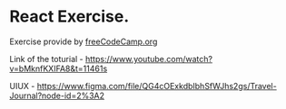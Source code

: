 # React Exercise.

Exercise provide by [freeCodeCamp.org](https://www.youtube.com/channel/UC8butISFwT-Wl7EV0hUK0BQ)

Link of the toturial - https://www.youtube.com/watch?v=bMknfKXIFA8&t=11461s

UIUX - https://www.figma.com/file/QG4cOExkdbIbhSfWJhs2gs/Travel-Journal?node-id=2%3A2
